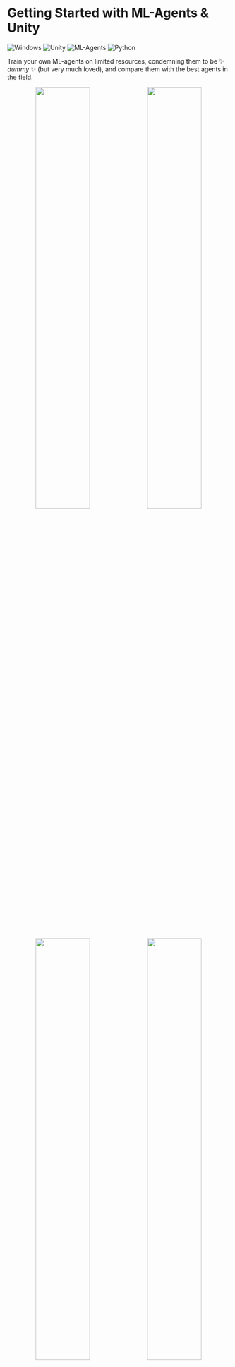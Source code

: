 
# Getting Started with ML-Agents & Unity
![Windows](https://img.shields.io/badge/Windows-11-blue)
![Unity](https://img.shields.io/badge/Unity-2021.3.11f1--LTS-blue)
![ML-Agents](https://img.shields.io/badge/ML--Agents-Release%2020-blue)
![Python](https://img.shields.io/badge/Python-3.9-blue)

Train your own ML-agents on limited resources, condemning them to be ✨ _dummy_ ✨
(but very much loved), and compare them with the best agents in the field.

<p align="center">
    <img src="./media/dummy_1.gif" width="49.5%"/>
    <img src="./media/expert_1.gif" width="49.5%"/>
    <img src="./media/dummy_2.gif" width="49.5%"/>
    <img src="./media/expert_2.gif" width="49.5%"/>
    <i>On the left the custom-trained agents, on the right the best agents.</i>
</p>

## Setup
Download [Unity Hub](https://unity.com/download) and from there install
the editor `2021.3.11f1` (in official releases, the `LTS` version).<br>
Download also the most recent stable release of
[ML-Agents](https://github.com/Unity-Technologies/ml-agents).
<p align="center">
    <img src="./media/img_00.png" width="60%">
</p>

Open Unity Hub and import the folder `Project` from the previously downloaded
ML-Agents package. 
<p align="center">
    <img src="./media/img_01.png" width="70%">
</p>
Then, open the project by double-clicking on it.

Since we'll train our own agents, we also have to set up python properly.<br>
Open the previously downloaded folder ML-Agents in the terminal, and execute:
```commandline
pip install -e ml-agents
pip install -e ml-agents-envs
```
<i>Note. To do it properly, it is suggested to create a virtual environment.</i>

## Train the Agents
Move to the opened Unity project and, down-left, navigate to 
`Project > Assets > ML-Agents > Examples > 3DBall > Scenes`.
Double-click the folder `Scenes` and then double-click the file `3DBall`.

<p align="center">
    <img src="./media/img_02.png" width="80%">
</p>

About the 3D balance ball game:
> _The 3D Balance Ball environment contains a number of agent cubes and balls_
> _(which are all copies of each other)_.<br>
> _Each agent cube tries to keep its ball from falling by rotating either_
> _horizontally or vertically._<br>
> _In this environment, an agent cube is an Agent that receives a reward for_
> _every step that it balances the ball._<br>
> _An agent is also penalized with a negative reward for dropping the ball._<br>
> _The goal of the training process is to have the agents learn to balance_
> _the ball on their head._

By pressing the play button in the top center we can see how the pre-trained 
agents perform.
<p align="center">
    <img src="./media/expert_2.gif" width="70%"/>
</p>

To train our own agents, we need to open the ML-Agents folder from the
terminal and execute the following command:
```commandline
mlagents-learn config/ppo/3DBall.yaml --run-id=first_run_3dball
```
where `mlagents-learn` is the general command to interact with the ML-Agents
framework, the `config/ppo/3DBall.yaml` specifies the settings of the training,
namely:
```yaml
behaviors:
  3DBall:
    trainer_type: ppo
    hyperparameters:
      batch_size: 64
      buffer_size: 12000
      learning_rate: 0.0003
      beta: 0.001
      epsilon: 0.2
      lambd: 0.99
      num_epoch: 3
      learning_rate_schedule: linear
    network_settings:
      normalize: true
      hidden_units: 128
      num_layers: 2
      vis_encode_type: simple
    reward_signals:
      extrinsic:
        gamma: 0.99
        strength: 1.0
    keep_checkpoints: 5
    max_steps: 500000
    time_horizon: 1000
    summary_freq: 12000
```
and `--run-id=first_run_3dball` creates a new folder called `first_run_3dball`
with every information and output of this run. 

At this point, the response from `mlagents-learn` will be:
```commandline
[INFO] Listening on port 5004. Start training by pressing the Play button in the Unity Editor.
```
When this information appears, we need to move to Unity and press play.<br>
Now the training has started. We can see how the agents train within Unity:
<p align="center">
    <img src="./media/training.gif" width="80%">
</p>

And we can also see some numbers in the terminal:
```commandline
[INFO] 3DBall. Step: 12000.  Time Elapsed: 27.143 s.  Mean Reward: 1.136.  Std of Reward: 0.710.  Training
[INFO] 3DBall. Step: 24000.  Time Elapsed: 44.679 s.  Mean Reward: 1.424.  Std of Reward: 0.889.  Training
[INFO] 3DBall. Step: 36000.  Time Elapsed: 60.184 s.  Mean Reward: 2.095.  Std of Reward: 1.211.  Training
[INFO] 3DBall. Step: 48000.  Time Elapsed: 74.971 s.  Mean Reward: 3.351.  Std of Reward: 2.606.  Training
[INFO] 3DBall. Step: 60000.  Time Elapsed: 90.024 s.  Mean Reward: 8.022.  Std of Reward: 6.551.  Training
[INFO] 3DBall. Step: 72000.  Time Elapsed: 104.211 s. Mean Reward: 20.102. Std of Reward: 23.587. Training
[INFO] 3DBall. Step: 84000.  Time Elapsed: 119.592 s. Mean Reward: 53.427. Std of Reward: 37.335. Training
[INFO] 3DBall. Step: 96000.  Time Elapsed: 133.754 s. Mean Reward: 80.107. Std of Reward: 29.116. Training
[INFO] 3DBall. Step: 108000. Time Elapsed: 147.332 s. Mean Reward: 95.433. Std of Reward: 13.151. Training
[INFO] 3DBall. Step: 120000. Time Elapsed: 161.466 s. Mean Reward: 90.929. Std of Reward: 23.583. Training
..
```
During training, we keep track of the mean reward of the agents and its
standard deviation.

To interrupt the training press `CTRL` + `C`.
```commandline
[INFO] Learning was interrupted. Please wait while the graph is generated.
[INFO] Exported results\first_run_3dball\3DBall\3DBall-130071.onnx
[INFO] Copied results\first_run_3dball\3DBall\3DBall-130071.onnx to results\first_run_3dball\3DBall.onnx.
```
The current (last, before interruption) state is saved in the folder
`results/first_run_3dball`.

## Check the Agents Performance
It is not enough to have trained a behavioral model, we now need to tell the
agents to use the new model instead of the standard one.

First of all, go to the folder `results/first_run_3dball` and rename the file
`3DBall.onnx` in `3DBall_beginner.onnx` (or whatever, but somehow different).<br>
Then, navigate to `Project > Assets > ML-Agents > Examples > 3DBall > TFModels `:
<p align="center">
    <img src="./media/img_06.png" width="80%">
</p>

Drag the model `3DBall_beginner.onnx` and drop it here:
<p align="center">
    <img src="./media/img_05.png" width="80%">
</p>

Now, navigate to `Project > Assets > ML-Agents > Examples > 3DBall > Prefabs`
and double-click the element `3DBall`.
<p align="center">
    <img src="./media/img_03.png" width="80%">
</p>

Consider now the window on the up-left and double-click on `Agent`.<br>
What we need to modify is the behavioral model the agents use (window on the right):
<p align="center">
    <img src="./media/img_04.png" width="80%">
</p>

In the window on the right, in the section `model`, click the dot and select the
model we previously introduced:
<p align="center">
    <img src="./media/img_07.png" width="80%">
</p>

Now by pressing play we can see the agents following the newest behavioral model:
<p align="center">
    <img src="./media/dummy_2.gif" width="70%"/>
</p>